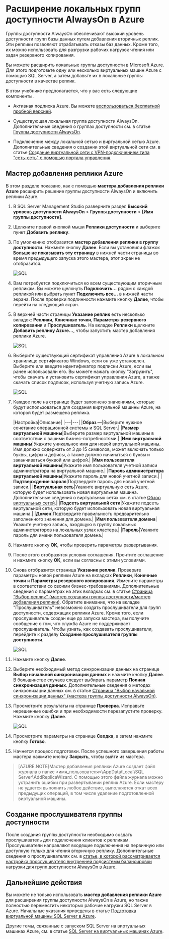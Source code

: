 <properties 
   pageTitle="Расширение локальных групп доступности AlwaysOn в Azure"
   description="В этом учебнике показано, как с помощью мастера добавления реплики в SQL Server Management Studio (SSMS) добавить реплику группы доступности AlwaysOn в Azure."
   services="virtual-machines"
   documentationCenter="na"
   authors="rothja"
   manager="jeffreyg"
   editor="monicar" />
<tags 
   ms.service="virtual-machines"
   ms.devlang="na"
   ms.topic="article"
   ms.tgt_pltfrm="vm-windows-sql-server"
   ms.workload="infrastructure-services"
   ms.date="08/17/2015"
   ms.author="jroth" />

# Расширение локальных групп доступности AlwaysOn в Azure

Группы доступности AlwaysOn обеспечивают высокий уровень доступности групп базы данных путем добавления вторичных реплик. Эти реплики позволяют отрабатывать отказы баз данных. Кроме того, их можно использовать для разгрузки рабочих нагрузок чтения или задач резервного копирования.

Вы можете расширить локальные группы доступности в Microsoft Azure. Для этого подготовьте одну или несколько виртуальных машин Azure с помощью SQL Server, а затем добавьте их в локальные группы доступности в качестве реплик.

В этом учебнике предполагается, что у вас есть следующие компоненты.

- Активная подписка Azure. Вы можете [воспользоваться бесплатной пробной версией](http://azure.microsoft.com/pricing/free-trial).

- Существующая локальная группа доступности AlwaysOn. Дополнительные сведения о группах доступности см. в статье [Группы доступности AlwaysOn](https://msdn.microsoft.com/library/hh510230.aspx).

- Подключение между локальной сетью и виртуальной сетью Azure. Дополнительные сведения о создании этой виртуальной сети см. в статье [Создание виртуальной сети с VPN-подключением типа "сеть-сеть" с помощью портала управления](../vpn-gateway/vpn-gateway-site-to-site-create.md).

## Мастер добавления реплики Azure

В этом разделе показано, как с помощью **мастера добавления реплики Azure** расширить решение группы доступности AlwaysOn и включить реплики Azure.

1. В SQL Server Management Studio разверните раздел **Высокий уровень доступности AlwaysOn** > **Группы доступности** > **[Имя группы доступности]**.

1. Щелкните правой кнопкой мыши **Реплики доступности** и выберите пункт **Добавить реплику**.

1. По умолчанию отобразится **мастер добавления реплики в группу доступности**. Нажмите кнопку **Далее**. Если вы установили флажок **Больше не показывать эту страницу** в нижней части страницы во время предыдущего запуска этого мастера, этот экран не отобразится.

	![SQL](./media/virtual-machines-sql-server-extend-on-premises-alwayson-availability-groups/IC742861.png)

1. Вам потребуется подключиться ко всем существующим вторичным репликам. Вы можете щелкнуть **Подключить...** рядом с каждой репликой или выбрать пункт **Подключить все…** в нижней части экрана. После проверки подлинности нажмите кнопку **Далее**, чтобы перейти на следующий экран.

1. В верхней части страницы **Указание реплик** есть несколько вкладок: **Реплики**, **Конечные точки**, **Параметры резервного копирования** и **Прослушиватель**. На вкладке **Реплики** щелкните **Добавить реплику Azure…**, чтобы запустить мастер добавления реплики Azure.

	![SQL](./media/virtual-machines-sql-server-extend-on-premises-alwayson-availability-groups/IC742863.png)

1. Выберите существующий сертификат управления Azure в локальном хранилище сертификатов Windows, если он уже установлен. Выберите или введите идентификатор подписки Azure, если вы ранее использовали его. Вы можете нажать кнопку "Загрузить", чтобы скачать и установить сертификат управления Azure, а также скачать список подписок, используя учетную запись Azure.

	![SQL](./media/virtual-machines-sql-server-extend-on-premises-alwayson-availability-groups/IC742864.png)

1. Каждое поле на странице будет заполнено значениями, которые будут использоваться для создания виртуальной машины Azure, на которой будет размещена реплика.

	|Настройка|Описание|
|---|---|
|**Образ —**|Выберите нужное сочетание операционной системы и SQL Server.|
|**Размер виртуальной машины**|Выберите размер виртуальной машины в соответствии с вашими бизнес-потребностями.|
|**Имя виртуальной машины**|Укажите уникальное имя для новой виртуальной машины. Имя должно содержать от 3 до 15 символов, может включать только буквы, цифры и дефисы, а также должно начинаться с буквы и заканчиваться буквой или цифрой.|
|**Имя пользователя виртуальной машины**|Укажите имя пользователя учетной записи администратора на виртуальной машине.|
|**Пароль администратора виртуальной машины**|Укажите пароль для новой учетной записи.|
|**Подтверждение пароля**|Подтвердите пароль для новой учетной записи.|
|**Виртуальная сеть**|Укажите виртуальную сеть Azure, которую будет использовать новая виртуальная машина. Дополнительные сведения о виртуальных сетях см. в статье [Обзор виртуальных сетей](..\virtual-network\virtual-networks-overview.md).|
|**Подсеть виртуальной сети**|Укажите подсеть виртуальной сети, которую будет использовать новая виртуальная машина.|
|**Домен**|Подтвердите правильность предварительно заполненного значения для домена.|
|**Имя пользователя домена**|Укажите учетную запись, входящую в группу локальных администраторов на локальных узлах кластера.|
|**Пароль**|Укажите пароль для имени пользователя домена.|

1. Нажмите кнопку **ОК**, чтобы проверить параметры развертывания.

1. После этого отобразятся условия соглашения. Прочтите соглашение и нажмите кнопку **ОК**, если вы согласны с этими условиями.

1. Снова отобразится страница **Указание реплик**. Проверьте параметры новой реплики Azure на вкладках **Реплики**, **Конечные точки** и **Параметры резервного копирования**. Измените параметры в соответствии со своими бизнес-требованиями. Дополнительные сведения о параметрах на этих вкладках см. в статье [Страница "Выбор реплик" (мастер создания группы доступности/мастер добавления реплики)](https://msdn.microsoft.com/library/hh213088.aspx). Обратите внимание, что на вкладке "Прослушиватель" невозможно создать прослушиватели для групп доступности, содержащих реплики Azure. Кроме того, если прослушиватель создан еще до запуска мастера, вы получите сообщение о том, что служба Azure не поддерживает прослушиватель. Чтобы узнать, как создавать прослушиватели, перейдите к разделу **Создание прослушивателя группы доступности**.

	![SQL](./media/virtual-machines-sql-server-extend-on-premises-alwayson-availability-groups/IC742865.png)

1. Нажмите кнопку **Далее**.

1. Выберите необходимый метод синхронизации данных на странице **Выбор начальной синхронизации данных** и нажмите кнопку **Далее**. В большинстве случаев следует выбирать параметр **Полная синхронизация данных**. Дополнительные сведения о методах синхронизации данных см. в статье [Страница "Выбор начальной синхронизации данных" (мастера группы доступности AlwaysOn)](https://msdn.microsoft.com/library/hh231021.aspx).

1. Просмотрите результаты на странице **Проверка**. Исправьте нерешенные ошибки и при необходимости перезапустите проверку. Нажмите кнопку **Далее**.

	![SQL](./media/virtual-machines-sql-server-extend-on-premises-alwayson-availability-groups/IC742866.png)

1. Просмотрите параметры на странице **Сводка**, а затем нажмите кнопку **Готово**.

1. Начнется процесс подготовки. После успешного завершения работы мастера нажмите кнопку **Закрыть**, чтобы выйти из мастера.

>[AZURE.NOTE]Мастер добавления реплики Azure создает файл журнала в папке <Users><имя\_пользователя>\\AppData\\Local\\SQL Server\\AddReplicaWizard. С помощью этого файла журнала можно устранить ошибки при развертывании реплик Azure. Если мастеру не удается выполнить любое действие, выполняется откат всех предыдущих операций, в том числе удаление подготовленной виртуальной машины.

## Создание прослушивателя группы доступности

После создания группы доступности необходимо создать прослушиватель для подключения клиентов к репликам. Прослушиватели направляют входящие подключения на первичную или доступную только для чтения вторичную реплику. Дополнительные сведения о прослушивателях см. в [статье, в которой рассматривается настройка прослушивателя внутренней подсистемы балансировки нагрузки для групп доступности AlwaysOn в Azure](virtual-machines-sql-server-configure-ilb-alwayson-availability-group-listener.md).

## Дальнейшие действия

Вы можете не только использовать **мастер добавления реплики Azure** для расширения группы доступности AlwaysOn в Azure, но также полностью переместить некоторых рабочие нагрузки SQL Server в Azure. Начальные указания приведены в статье [Подготовка виртуальной машины SQL Server в Azure](virtual-machines-provision-sql-server.md).

Другие темы, связанные с запуском SQL Server на виртуальных машинах Azure, см. в статье [SQL Server на виртуальных машинах Azure](virtual-machines-sql-server-infrastructure-services.md).

<!---HONumber=August15_HO8-->